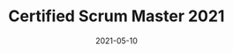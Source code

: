 ---
title: "Certified Scrum Master 2021"
date: "2021-05-10"
institution: "Scrum Alliance"
qualification: "Certified Scrum Master"
notes: ""
finished: false
---